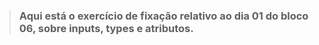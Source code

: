 > ### Aqui está o exercício de fixação relativo ao dia 01 do bloco 06, sobre inputs, types e atributos.